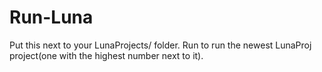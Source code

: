 # Run-Luna
Put this next to your LunaProjects/ folder.  Run to run the newest LunaProj project(one with the highest number next to it).
